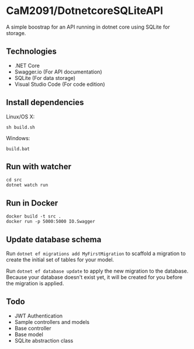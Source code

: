 #  CaM2091/DotnetcoreSQLiteAPI

A simple boostrap for an API running in dotnet core using SQLite for storage.

## Technologies

- .NET Core
- Swagger.io (For API documentation)
- SQLite (For data storage)
- Visual Studio Code (For code edition)

## Install dependencies

Linux/OS X:

```
sh build.sh
```

Windows:

```
build.bat
```

## Run with watcher

```
cd src
dotnet watch run
```

## Run in Docker

```
docker build -t src .
docker run -p 5000:5000 IO.Swagger
```

## Update database schema

Run ```dotnet ef migrations add MyFirstMigration``` to scaffold a migration to create the initial set of tables for your model.

Run ```dotnet ef database update``` to apply the new migration to the database. Because your database doesn't exist yet, it will be created for you before the migration is applied.

## Todo
- JWT Authentication
- Sample controllers and models
- Base controller
- Base model
- SQLite abstraction class
